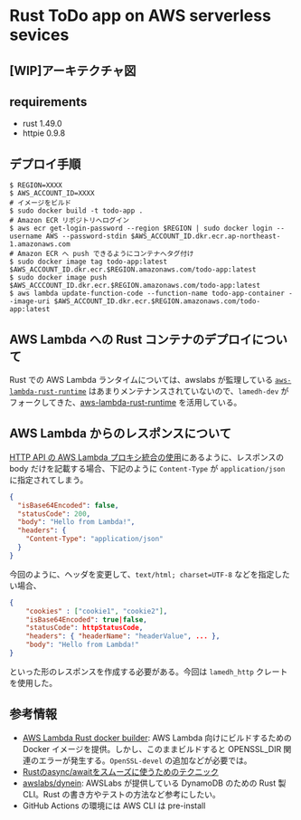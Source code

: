 # Rust ToDo app on AWS serverless sevices

## [WIP]アーキテクチャ図

## requirements
- rust 1.49.0
- httpie 0.9.8

## デプロイ手順
```
$ REGION=XXXX
$ AWS_ACCOUNT_ID=XXXX
# イメージをビルド
$ sudo docker build -t todo-app .
# Amazon ECR リポジトリへログイン
$ aws ecr get-login-password --region $REGION | sudo docker login --username AWS --password-stdin $AWS_ACCOUNT_ID.dkr.ecr.ap-northeast-1.amazonaws.com
# Amazon ECR へ push できるようにコンテナへタグ付け
$ sudo docker image tag todo-app:latest $AWS_ACCOUNT_ID.dkr.ecr.$REGION.amazonaws.com/todo-app:latest
$ sudo docker image push $AWS_ACCCOUNT_ID.dkr.ecr.$REGION.amazonaws.com/todo-app:latest
$ aws lambda update-function-code --function-name todo-app-container --image-uri $AWS_ACCOUNT_ID.dkr.ecr.$REGION.amazonaws.com/todo-app:latest
```

## AWS Lambda への Rust コンテナのデプロイについて
Rust での AWS Lambda ランタイムについては、awslabs が監理している [`aws-lambda-rust-runtime`](https://github.com/awslabs/aws-lambda-rust-runtime) はあまりメンテナンスされていないので、`lamedh-dev` がフォークしてきた、[aws-lambda-rust-runtime](https://github.com/lamedh-dev/aws-lambda-rust-runtime) を活用している。


## AWS Lambda からのレスポンスについて
[HTTP API の AWS Lambda プロキシ統合の使用](https://docs.aws.amazon.com/ja_jp/apigateway/latest/developerguide/http-api-develop-integrations-lambda.html)にあるように、レスポンスの body だけを記載する場合、下記のように `Content-Type` が `application/json` に指定されてしまう。
```json
{
  "isBase64Encoded": false,
  "statusCode": 200,
  "body": "Hello from Lambda!",
  "headers": {
    "Content-Type": "application/json"
  }
}
```

今回のように、ヘッダを変更して、`text/html; charset=UTF-8` などを指定したい場合、
```json
{
    "cookies" : ["cookie1", "cookie2"],
    "isBase64Encoded": true|false,
    "statusCode": httpStatusCode,
    "headers": { "headerName": "headerValue", ... },
    "body": "Hello from Lambda!"
}   
```
といった形のレスポンスを作成する必要がある。今回は `lamedh_http` クレートを使用した。




## 参考情報
- [AWS Lambda Rust docker builder](https://github.com/softprops/lambda-rust): AWS Lambda 向けにビルドするための Docker イメージを提供。しかし、このままビルドすると OPENSSL_DIR 関連のエラーが発生する。`OpenSSL-devel` の追加などが必要では。
- [Rustのasync/awaitをスムーズに使うためのテクニック](https://qiita.com/qnighy/items/59133e69a0ba0c6a7fef)
- [awslabs/dynein](https://github.com/awslabs/dynein): AWSLabs が提供している DynamoDB のための Rust 製 CLI。Rust の書き方やテストの方法など参考にしたい。 
- GitHub Actions の環境には AWS CLI は pre-install